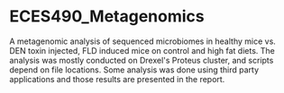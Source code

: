 # ECES490_Metagenomics
A metagenomic analysis of sequenced microbiomes in healthy mice vs. DEN toxin injected, FLD induced mice on control and high fat diets.  The analysis was mostly conducted on Drexel's Proteus cluster, and scripts depend on file locations.  Some analysis was done using third party applications and those results are presented in the report.
